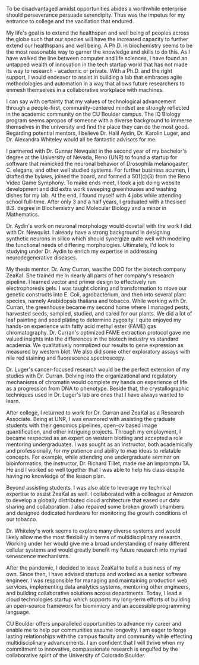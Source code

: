 To be disadvantaged amidst opportunities abides a worthwhile enterprise should perseverance persuade serendipity. Thus was the impetus for my entrance to college and the vacillation that endured. 

My life's goal is to extend the healthspan and well being of peoples across the globe such that our species will have the increased capacity to further extend our healthspans and well being. A Ph.D. in biochemistry seems to be the most reasonable way to garner the knowledge and skills to do this. As I have walked the line between computer and life sciences, I have found an untapped wealth of innovation in the tech startup world that has not made its way to research - academic or private. With a Ph.D. and the right support, I would endeavor to assist in building a lab that embraces agile methodologies and automation in a way that allows future researchers to enmesh themselves in a collaborative workplace with machines.

I can say with certainty that my values of technological advancement through a people-first, community-centered mindset are strongly reflected in the academic community on the CU Boulder campus. The IQ Biology program seems apropos of someone with a diverse background to immerse themselves in the university and find the place they can do the most good. Regarding potential mentors, I believe Dr. Halil Aydin, Dr. Karolin Luger, and Dr. Alexandra Whiteley would all be fantastic advisors for me.

I partnered with Dr. Gunnar Newquist in the second year of my bachelor's degree at the University of Nevada, Reno (UNR) to found a startup for software that mimicked the neuronal behavior of Drosophila melanogaster, C. elegans, and other well studied systems. For further business acumen, I drafted the bylaws, joined the board, and formed a 501(c)(3) from the Reno Video Game Symphony. To make ends meet, I took a job doing website development and did extra work sweeping greenhouses and washing dishes for my lab. At the end, I found myself with 4 jobs while attending school full-time. After only 3 and a half years, I graduated with a thesised B.S. degree in Biochemistry and Molecular Biology and a minor in Mathematics.

Dr. Aydin's work on neuronal morphology would dovetail with the work I did with Dr. Newquist. I already have a strong background in designing synthetic neurons in silico which should synergize quite well with modeling the functional needs of differing morphologies. Ultimately, I'd look to studying under Dr. Aydin to enrich my expertise in addressing neurodegenerative diseases.

My thesis mentor, Dr. Amy Curran, was the COO for the biotech company ZeaKal. She trained me in nearly all parts of her company's research pipeline. I learned vector and primer design to effectively run electrophoresis gels. I was taught cloning and transformation to move our genetic constructs into E. Coli, agrobacterium, and then into several plant species, namely Arabidopsis thaliana and tobacco. While working with Dr. Curran, the greenhouse became my second home where I managed pests, harvested seeds, sampled, studied, and cared for our plants. We did a lot of leaf painting and seed plating to determine zygosity. I quite enjoyed my hands-on experience with fatty acid methyl ester (FAME) gas chromatography. Dr. Curran's optimized FAME extraction protocol gave me valued insights into the differences in the biotech industry vs standard academia. We qualitatively normalized our results to gene expression as measured by western blot. We also did some other exploratory assays with nile red staining and fluorescence spectroscopy.

Dr. Luger's cancer-focused research would be the perfect extension of my studies with Dr. Curran. Delving into the organizational and regulatory mechanisms of chromatin would complete my hands on experience of life as a progression from DNA to phenotype. Beside that, the crystallographic techniques used in Dr. Luger's lab are ones that I have always wanted to learn.

After college, I returned to work for Dr. Curran and ZeaKal as a Research Associate. Being at UNR, I was enamored with assisting the graduate students with their genomics pipelines, open-cv based image quantification, and other intriguing projects. Through my employment, I became respected as an expert on western blotting and accepted a role mentoring undergraduates. I was sought as an instructor, both academically and professionally, for my patience and ability to map ideas to relatable concepts. For example, while attending one undergraduate seminar on bioinformatics, the instructor, Dr. Richard Tillet, made me an impromptu TA. He and I worked so well together that I was able to help his class despite having no knowledge of the lesson plan.

Beyond assisting students, I was also able to leverage my technical expertise to assist ZeaKal as well. I collaborated with a colleague at Amazon to develop a globally distributed cloud architecture that eased our data sharing and collaboration. I also repaired some broken growth chambers and designed dedicated hardware for monitoring the growth conditions of our tobacco.

Dr. Whiteley's work seems to explore many diverse systems and would likely allow me the most flexibility in terms of multidisciplinary research. Working under her would give me a broad understanding of many different cellular systems and would greatly benefit my future research into myriad senescence mechanisms.

After the pandemic, I decided to leave ZeaKal to build a business of my own. Since then, I have advised startups and worked as a senior software engineer. I was responsible for managing and maintaining production web services, implementing data analytics systems, mentoring other engineers, and building collaborative solutions across departments. Today, I lead a cloud technologies startup which supports my long-term efforts of building an open-source framework for biomimicry and an accessible programming language.

CU Boulder offers unparalleled opportunities to advance my career and enable me to help our communities assume longevity. I am eager to forge lasting relationships with the campus faculty and community while effecting multidisciplinary advancements. I am confident that I will thrive when my commitment to innovative, compassionate research is engulfed by the collaborative spirit of the University of Colorado Boulder.
